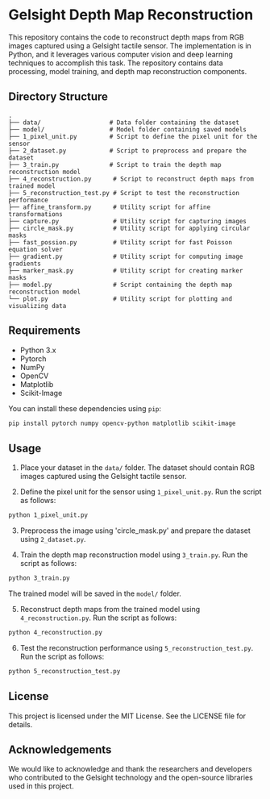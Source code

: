 # Gelsight Depth Map Reconstruction

This repository contains the code to reconstruct depth maps from RGB images captured using a Gelsight tactile sensor. The implementation is in Python, and it leverages various computer vision and deep learning techniques to accomplish this task. The repository contains data processing, model training, and depth map reconstruction components.

## Directory Structure

```
.
├── data/                   # Data folder containing the dataset
├── model/                  # Model folder containing saved models
├── 1_pixel_unit.py         # Script to define the pixel unit for the sensor
├── 2_dataset.py            # Script to preprocess and prepare the dataset
├── 3_train.py              # Script to train the depth map reconstruction model
├── 4_reconstruction.py      # Script to reconstruct depth maps from trained model
├── 5_reconstruction_test.py # Script to test the reconstruction performance
├── affine_transform.py      # Utility script for affine transformations
├── capture.py               # Utility script for capturing images
├── circle_mask.py           # Utility script for applying circular masks
├── fast_possion.py          # Utility script for fast Poisson equation solver
├── gradient.py              # Utility script for computing image gradients
├── marker_mask.py           # Utility script for creating marker masks
├── model.py                 # Script containing the depth map reconstruction model
└── plot.py                  # Utility script for plotting and visualizing data
```

## Requirements

- Python 3.x
- Pytorch
- NumPy
- OpenCV
- Matplotlib
- Scikit-Image

You can install these dependencies using `pip`:

```bash
pip install pytorch numpy opencv-python matplotlib scikit-image
```

## Usage

1. Place your dataset in the `data/` folder. The dataset should contain RGB images captured using the Gelsight tactile sensor.

2. Define the pixel unit for the sensor using `1_pixel_unit.py`. Run the script as follows:

```bash
python 1_pixel_unit.py
```

3. Preprocess the image using 'circle_mask.py' and prepare the dataset using `2_dataset.py`.

4. Train the depth map reconstruction model using `3_train.py`. Run the script as follows:

```bash
python 3_train.py
```

The trained model will be saved in the `model/` folder.

5. Reconstruct depth maps from the trained model using `4_reconstruction.py`. Run the script as follows:

```bash
python 4_reconstruction.py
```

6. Test the reconstruction performance using `5_reconstruction_test.py`. Run the script as follows:

```bash
python 5_reconstruction_test.py
```

## License

This project is licensed under the MIT License. See the LICENSE file for details.

## Acknowledgements

We would like to acknowledge and thank the researchers and developers who contributed to the Gelsight technology and the open-source libraries used in this project.

